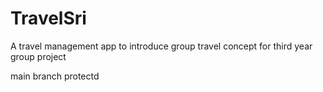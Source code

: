 # TravelSri
A travel management app to introduce group travel concept for third year group project

main branch protectd
